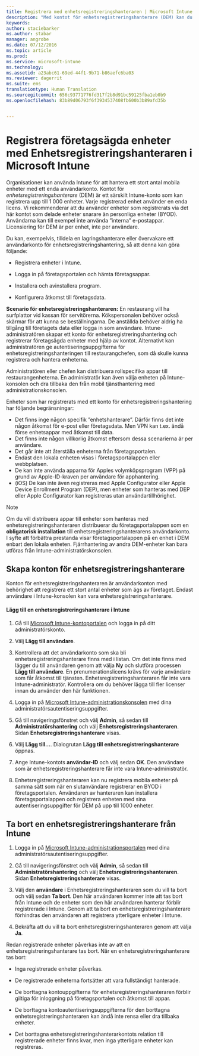 ```yaml
---
title: Registrera med enhetsregistreringshanteraren | Microsoft Intune
description: "Med kontot för enhetsregistreringshanterare (DEM) kan du hantera ett stort antal delade, företagsägda mobila enheter med ett enda användarkonto."
keywords: 
author: staciebarker
ms.author: stabar
manager: angrobe
ms.date: 07/12/2016
ms.topic: article
ms.prod: 
ms.service: microsoft-intune
ms.technology: 
ms.assetid: a23abc61-69ed-44f1-9b71-b86aefc6ba03
ms.reviewer: dagerrit
ms.suite: ems
translationtype: Human Translation
ms.sourcegitcommit: 656c93771776fd317f2b8d91bc59125fba1eb0b9
ms.openlocfilehash: 83b89d06793f6f3934537408fb600b3b89afd35b


---
```



# <a name="enroll-corporate-owned-devices-with-the-device-enrollment-manager-in-microsoft-intune"></a>Registrera företagsägda enheter med Enhetsregistreringshanteraren i Microsoft Intune
Organisationer kan använda Intune för att hantera ett stort antal mobila enheter med ett enda användarkonto. Kontot för *enhetsregistreringshanterare* (DEM) är ett särskilt Intune-konto som kan registrera upp till 1 000 enheter. Varje registrerad enhet använder en enda licens. Vi rekommenderar att du använder enheter som registrerats via det här kontot som delade enheter snarare än personliga enheter (BYOD). Användarna kan till exempel inte använda ”interna” e-postappar. Licensiering för DEM är per enhet, inte per användare.

Du kan, exempelvis, tilldela en lagringshanterare eller övervakare ett användarkonto för enhetsregistreringshantering, så att denna kan göra följande:

-   Registrera enheter i Intune.

-   Logga in på företagsportalen och hämta företagsappar.

-   Installera och avinstallera program.

-   Konfigurera åtkomst till företagsdata.


**Scenario för enhetsregistreringshanteraren:** En restaurang vill ha surfplattor vid kassan för servitörerna. Kökspersonalen behöver också skärmar för att kunna se beställningarna. De anställda behöver aldrig ha tillgång till företagets data eller logga in som användare. Intune-administratören skapar ett konto för enhetsregistreringshantering och registrerar företagsägda enheter med hjälp av kontot. Alternativt kan administratören ge autentiseringsuppgifterna för enhetsregistreringshanteringen till restaurangchefen, som då skulle kunna registrera och hantera enheterna.

Administratören eller chefen kan distribuera rollspecifika appar till restaurangenheterna. En administratör kan även välja enheten på Intune-konsolen och dra tillbaka den från mobil tjänsthantering med administrationskonsolen.

Enheter som har registrerats med ett konto för enhetsregistreringshantering har följande begränsningar:
  - Det finns inge någon specifik ”enhetshanterare”. Därför finns det inte någon åtkomst för e-post eller företagsdata. Men VPN kan t.ex. ändå förse enhetsappar med åtkomst till data.
  - Det finns inte någon villkorlig åtkomst eftersom dessa scenarierna är per användare.
  - Det går inte att återställa enheterna från företagsportalen.
  - Endast den lokala enheten visas i företagsportalappen eller webbplatsen.
  - De kan inte använda apparna för Apples volymköpsprogram (VPP) på grund av Apple-ID-kraven per användare för apphantering.
  - (iOS) De kan inte även registreras med Apple Configurator eller Apple Device Enrollment Program (DEP), men enheter som hanteras med DEP eller Apple Configurator kan registreras utan användartillhörighet.

> [!NOTE]
> Om du vill distribuera appar till enheter som hanteras med enhetsregistreringshanteraren distribuerar du företagsportalappen som en **obligatorisk installation** till enhetsregistreringshanterarens användarkonto.
> I syfte att förbättra prestanda visar företagsportalappen på en enhet i DEM enbart den lokala enheten. Fjärrhantering av andra DEM-enheter kan bara utföras från Intune-administratörskonsolen.

## <a name="create-device-enrollment-manager-accounts"></a>Skapa konton för enhetsregistreringshanterare
Konton för enhetsregistreringshanteraren är användarkonton med behörighet att registrera ett stort antal enheter som ägs av företaget. Endast användare i Intune-konsolen kan vara enhetsregistreringshanterare.

#### <a name="add-a-device-enrollment-manager-to-intune"></a>Lägg till en enhetsregistreringshanterare i Intune

1.  Gå till [Microsoft Intune-kontoportalen](http://go.microsoft.com/fwlink/?LinkId=698854) och logga in på ditt administratörskonto.

2.  Välj **Lägg till användare**.

3.  Kontrollera att det användarkonto som ska bli enhetsregistreringshanterare finns med i listan. Om det inte finns med lägger du till användaren genom att välja **Ny** och slutföra processen **Lägg till användare**. En prenumerationslicens krävs för varje användare som får åtkomst till tjänsten. Enhetsregistreringshanteraren får inte vara Intune-administratör. Kontrollera om du behöver lägga till fler licenser innan du använder den här funktionen.

4.  Logga in på [Microsoft Intune-administrationskonsolen](http://manage.microsoft.com) med dina administratörsautentiseringsuppgifter.

5.  Gå till navigeringsfönstret och välj **Admin**, så sedan till **Administratörshantering** och välj **Enhetsregistreringshanteraren**. Sidan **Enhetsregistreringshanterare** visas.

6.  Välj **Lägg till...**. Dialogrutan **Lägg till enhetsregistreringshanterare** öppnas.

7.  Ange Intune-kontots **användar-ID** och välj sedan **OK**. Den användare som är enhetsregistreringshanterare får inte vara Intune-administratör.

8.  Enhetsregistreringshanteraren kan nu registrera mobila enheter på samma sätt som när en slutanvändare registrerar en BYOD i företagsportalen. Användaren av hanteraren kan installera företagsportalappen och registrera enheten med sina autentiseringsuppgifter för DEM på upp till 1000 enheter.

## <a name="delete-a-device-enrollment-manager-from-intune"></a>Ta bort en enhetsregistreringshanterare från Intune

1.  Logga in på [Microsoft Intune-administrationsportalen](http://manage.microsoft.com) med dina administratörsautentiseringsuppgifter.

2.  Gå till navigeringsfönstret och välj **Admin**, så sedan till **Administratörshantering** och välj **Enhetsregistreringshanteraren**. Sidan **Enhetsregistreringshanterare** visas.

3.  Välj den **användare** i Enhetsregistreringshanteraren som du vill ta bort och välj sedan **Ta bort**. Den här användaren kommer inte att tas bort från Intune och de enheter som den här användaren hanterar förblir registrerade i Intune. Genom att ta bort en enhetsregistreringshanterare förhindras den användaren att registrera ytterligare enheter i Intune.

4.  Bekräfta att du vill ta bort enhetsregistreringshanteraren genom att välja **Ja**.

Redan registrerade enheter påverkas inte av att en enhetsregistreringshanterare tas bort. När en enhetsregistreringshanterare tas bort:

-   Inga registrerade enheter påverkas.

-   De registrerade enheterna fortsätter att vara fullständigt hanterade.

-   De borttagna kontouppgifterna för enhetsregistreringshanteraren förblir giltiga för inloggning på företagsportalen och åtkomst till appar.

-   De borttagna kontoautentiseringsuppgifterna för den borttagna enhetsregistreringshanteraren kan ändå inte rensa eller dra tillbaka enheter.

-   Det borttagna enhetsregistreringshanterarkontots relation till registrerade enheter finns kvar, men inga ytterligare enheter kan registreras.



<!--HONumber=Nov16_HO3-->


